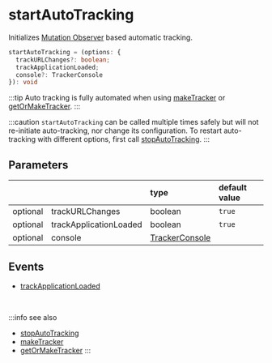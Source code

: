 # startAutoTracking

Initializes [Mutation Observer](/tracking/api-reference/mutationObserver/overview.md) based automatic tracking.

```typescript
startAutoTracking = (options: {
  trackURLChanges?: boolean;
  trackApplicationLoaded;
  console?: TrackerConsole
}): void
```

:::tip
Auto tracking is fully automated when using [makeTracker](/tracking/api-reference/general/makeTracker.md) or [getOrMakeTracker](/tracking/api-reference/general/getOrMakeTracker.md).
:::

:::caution
`startAutoTracking` can be called multiple times safely but will not re-initiate auto-tracking, nor change its configuration.
To restart auto-tracking with different options, first call [stopAutoTracking](/tracking/api-reference/general/stopAutoTracking.md).
:::

## Parameters
|          |                        | type                                                                 | default value
| :-:      | :--                    | :--                                                                  | :--           
| optional | trackURLChanges        | boolean                                                              | `true`
| optional | trackApplicationLoaded | boolean                                                              | `true`
| optional | console                | [TrackerConsole](/tracking/api-reference/core/TrackerConsole.md)     |

## Events
- [trackApplicationLoaded](/tracking/api-reference/eventTrackers/trackApplicationLoaded.md)
    
<br />

:::info see also
- [stopAutoTracking](/tracking/api-reference/general/stopAutoTracking.md)
- [makeTracker](/tracking/api-reference/general/makeTracker.md) 
- [getOrMakeTracker](/tracking/api-reference/general/getOrMakeTracker.md) 
:::